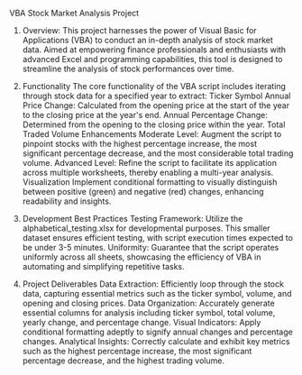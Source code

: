 VBA Stock Market Analysis Project 
1. Overview: This project harnesses the power of Visual Basic for Applications (VBA) to conduct an in-depth analysis of stock market data. Aimed at empowering finance professionals and enthusiasts with advanced Excel and programming capabilities, this tool is designed to streamline the analysis of stock performances over time.

2. Functionality
The core functionality of the VBA script includes iterating through stock data for a specified year to extract:
    Ticker Symbol
    Annual Price Change: Calculated from the opening price at the start of the year to the closing price at the year's end.
    Annual Percentage Change: Determined from the opening to the closing price within the year.
    Total Traded Volume
    Enhancements
    Moderate Level: Augment the script to pinpoint stocks with the highest percentage increase, the most significant percentage decrease, and the most considerable total trading volume.
    Advanced Level: Refine the script to facilitate its application across multiple worksheets, thereby enabling a multi-year analysis.
    Visualization
    Implement conditional formatting to visually distinguish between positive (green) and negative (red) changes, enhancing readability and insights.

3. Development Best Practices
    Testing Framework: Utilize the alphabetical_testing.xlsx for developmental purposes. This smaller dataset ensures efficient testing, with script execution times expected to be under 3-5 minutes.
    Uniformity: Guarantee that the script operates uniformly across all sheets, showcasing the efficiency of VBA in automating and simplifying repetitive tasks.
4. Project Deliverables
    Data Extraction: Efficiently loop through the stock data, capturing essential metrics such as the ticker symbol, volume, and opening and closing prices.
    Data Organization: Accurately generate essential columns for analysis including ticker symbol, total volume, yearly change, and percentage change.
    Visual Indicators: Apply conditional formatting adeptly to signify annual changes and percentage changes.
    Analytical Insights: Correctly calculate and exhibit key metrics such as the highest percentage increase, the most significant percentage decrease, and the highest trading volume.
